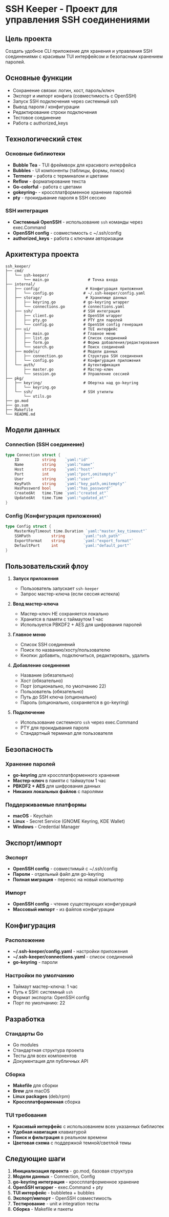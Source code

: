 # SSH Keeper - Проект для управления SSH соединениями

## Цель проекта

Создать удобное CLI приложение для хранения и управления SSH соединениями с красивым TUI интерфейсом и безопасным хранением паролей.

## Основные функции

- Сохранение связки: логин, хост, пароль/ключ
- Экспорт и импорт конфига (совместимость с OpenSSH)
- Запуск SSH подключения через системный ssh
- Вывод пароля / конфигурации
- Редактирование строки подключения
- Тестовое соединение
- Работа с authorized_keys

## Технологический стек

### Основные библиотеки

- **Bubble Tea** - TUI фреймворк для красивого интерфейса
- **Bubbles** - UI компоненты (таблицы, формы, поиск)
- **Termenv** - работа с терминалом и цветами
- **Reflow** - форматирование текста
- **Go-colorful** - работа с цветами
- **gokeyring-** - кроссплатформенное хранение паролей
- **pty** - прокидывание пароля в SSH сессию

### SSH интеграция

- **Системный OpenSSH** - использование `ssh` команды через exec.Command
- **OpenSSH config** - совместимость с ~/.ssh/config
- **authorized_keys** - работа с ключами авторизации

## Архитектура проекта

```
ssh_keeper/
├── cmd/
│   └── ssh-keeper/
│       └── main.go                 # Точка входа
├── internal/
│   ├── config/                    # Конфигурация приложения
│   │   └── config.go             # ~/.ssh-keeper/config.yaml
│   ├── storage/                   # Хранилище данных
│   │   ├── keyring.go            # go-keyring wrapper
│   │   └── connections.go        # connections.yaml
│   ├── ssh/                      # SSH интеграция
│   │   ├── client.go             # OpenSSH wrapper
│   │   ├── pty.go                # PTY для паролей
│   │   └── config.go             # OpenSSH config генерация
│   ├── ui/                       # TUI интерфейс
│   │   ├── main.go               # Главное меню
│   │   ├── list.go               # Список соединений
│   │   ├── form.go               # Форма добавления/редактирования
│   │   └── search.go             # Поиск соединений
│   ├── models/                   # Модели данных
│   │   ├── connection.go         # Структура SSH соединения
│   │   └── config.go             # Конфигурация приложения
│   └── auth/                     # Аутентификация
│       ├── master.go             # Мастер-ключ
│       └── session.go            # Управление сессией
├── pkg/
│   ├── keyring/                  # Обертка над go-keyring
│   │   └── keyring.go
│   └── ssh/                      # SSH утилиты
│       └── utils.go
├── go.mod
├── go.sum
├── Makefile
└── README.md
```

## Модели данных

### Connection (SSH соединение)

```go
type Connection struct {
    ID          string    `yaml:"id"`
    Name        string    `yaml:"name"`
    Host        string    `yaml:"host"`
    Port        int       `yaml:"port,omitempty"`
    User        string    `yaml:"user"`
    KeyPath     string    `yaml:"key_path,omitempty"`
    HasPassword bool      `yaml:"has_password"`
    CreatedAt   time.Time `yaml:"created_at"`
    UpdatedAt   time.Time `yaml:"updated_at"`
}
```

### Config (Конфигурация приложения)

```go
type Config struct {
    MasterKeyTimeout time.Duration `yaml:"master_key_timeout"`
    SSHPath         string        `yaml:"ssh_path"`
    ExportFormat    string        `yaml:"export_format"`
    DefaultPort     int           `yaml:"default_port"`
}
```

## Пользовательский флоу

1. **Запуск приложения**

   - Пользователь запускает `ssh-keeper`
   - Запрос мастер-ключа (если сессия истекла)

2. **Ввод мастер-ключа**

   - Мастер-ключ НЕ сохраняется локально
   - Хранится в памяти с таймаутом 1 час
   - Используется PBKDF2 + AES для шифрования паролей

3. **Главное меню**

   - Список SSH соединений
   - Поиск по названию/хосту/пользователю
   - Кнопки: добавить, подключиться, редактировать, удалить

4. **Добавление соединения**

   - Название (обязательно)
   - Хост (обязательно)
   - Порт (опционально, по умолчанию 22)
   - Пользователь (обязательно)
   - Путь до SSH ключа (опционально)
   - Пароль (опционально, сохраняется в go-keyring)

5. **Подключение**
   - Использование системного `ssh` через exec.Command
   - PTY для прокидывания пароля
   - Стандартный терминал для пользователя

## Безопасность

### Хранение паролей

- **go-keyring** для кроссплатформенного хранения
- **Мастер-ключ** в памяти с таймаутом 1 час
- **PBKDF2 + AES** для шифрования данных
- **Никаких локальных файлов** с паролями

### Поддерживаемые платформы

- **macOS** - Keychain
- **Linux** - Secret Service (GNOME Keyring, KDE Wallet)
- **Windows** - Credential Manager

## Экспорт/импорт

### Экспорт

- **OpenSSH config** - совместимый с ~/.ssh/config
- **Пароли** - отдельный файл для go-keyring
- **Полная миграция** - перенос на новый компьютер

### Импорт

- **OpenSSH config** - чтение существующих конфигураций
- **Массовый импорт** - из файлов конфигурации

## Конфигурация

### Расположение

- **~/.ssh-keeper/config.yaml** - настройки приложения
- **~/.ssh-keeper/connections.yaml** - список соединений
- **go-keyring** - пароли

### Настройки по умолчанию

- Таймаут мастер-ключа: 1 час
- Путь к SSH: системный `ssh`
- Формат экспорта: OpenSSH config
- Порт по умолчанию: 22

## Разработка

### Стандарты Go

- Go modules
- Стандартная структура проекта
- Тесты для всех компонентов
- Документация для публичных API

### Сборка

- **Makefile** для сборки
- **Brew** для macOS
- **Linux packages** (deb/rpm)
- **Кроссплатформенная** сборка

### TUI требования

- **Красивый интерфейс** с использованием всех указанных библиотек
- **Удобная навигация** клавиатурой
- **Поиск и фильтрация** в реальном времени
- **Цветовая схема** с поддержкой темной/светлой темы

## Следующие шаги

1. **Инициализация проекта** - go.mod, базовая структура
2. **Модели данных** - Connection, Config
3. **go-keyring интеграция** - кроссплатформенное хранение
4. **OpenSSH wrapper** - exec.Command + pty
5. **TUI интерфейс** - bubbletea + bubbles
6. **Экспорт/импорт** - OpenSSH совместимость
7. **Тестирование** - unit и integration тесты
8. **Сборка** - Makefile и пакеты
